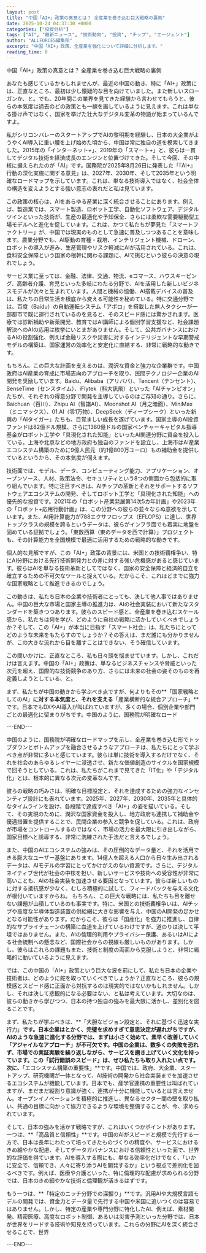 ```yaml
---
layout: post
title: "中国「AI+」政策の真意とは？ 全産業を巻き込む巨大戦略の裏側"
date: 2025-10-24 04:37:30 +0000
categories: ["投資分析"]
tags: ["AI", "最新ニュース", "技術動向", "投資", "チップ", "エージェント"]
author: "ALLFORCES編集部"
excerpt: "中国「AI+」政策、全産業を強化について詳細に分析します。"
reading_time: 8
---
```


中国「AI+」政策の真意とは？ 全産業を巻き込む巨大戦略の裏側

あなたも感じているかもしれませんが、最近の中国の動き、特に「AI+」政策には、正直なところ、最初は少し懐疑的な目を向けていました。また新しいスローガンか、と。でも、20年間この業界を見てきた経験から言わせてもらうと、彼らの本気度は過去のどの政策とも一線を画しているように見えます。これは単なる掛け声ではなく、国家を挙げた壮大なデジタル変革の物語が始まっているんですよ。

私がシリコンバレーのスタートアップでAIの黎明期を経験し、日本の大企業がようやくAI導入に重い腰を上げ始めた頃から、中国は常に独自の道を模索してきました。2015年の「インターネット+」、2019年の「スマート+」と、彼らは一貫してデジタル技術を経済成長のエンジンと位置づけてきた。そして今回、その中核に据えられたのが「AI」です。国務院が2025年8月26日に発表した「『AI+』行動の深化実施に関する意見」は、2027年、2030年、そして2035年という明確なロードマップを示しています。これは、単なる技術導入ではなく、社会全体の構造を変えようとする強い意志の表れだと私は見ています。

この政策の核心は、AIをあらゆる産業に深く統合させることにあります。例えば、製造業では、スマート製造、ロボット工学、自動化ソフトウェア、デジタルツインといった技術が、生産の最適化や予知保全、さらには柔軟な需要駆動型工場モデルへと進化を促しています。これは、かつて私たちが夢見た「スマートファクトリー」が、中国では現実のものとして急速に普及しつつあることを意味します。農業分野でも、AI駆動の育種・栽培、インテリジェント機械、ドローン、ロボットの導入が進み、生産管理やリスク軽減にAIが活用されている。これは、食料安全保障という国家の根幹に関わる課題に、AIで挑むという彼らの決意の現れでしょう。

サービス業に至っては、金融、法律、交通、物流、eコマース、ハウスキーピング、高齢者介護、育児といった多岐にわたる分野で、AIを活用した新しいビジネスモデルが次々と生まれています。人間と機械の協働、AI搭載デバイスの普及は、私たちの日常生活を根底から変える可能性を秘めている。特に交通分野では、百度（Baidu）の自動運転システム「アポロ」を搭載した無人タクシーが一部都市で既に運行されているのを見ると、そのスピード感には驚かされます。医療では診断補助や新薬開発、教育ではAI講師による個別学習支援など、社会課題解決へのAIの応用は枚挙にいとまがありません。そして、公共ガバナンスにおけるAIの役割強化、例えば金融リスクや災害に対するインテリジェントな早期警戒モデルの構築は、国家運営の効率化と安定化に直結する、非常に戦略的な動きです。

もちろん、この巨大な計画を支えるのは、潤沢な資金と強力な企業群です。中国政府はAI産業の育成に市場志向のアプローチを取り、民間テクノロジー企業のAI開発を奨励しています。Baidu、Alibaba（アリババ）、Tencent（テンセント）、SenseTime（センスタイム）、iFlytek（科大訊飛）といった「AIチャンピオン」たちが、それぞれの得意分野で開発を主導しているのはご存知の通り。さらに、Baichuan（百川）、Zhipu AI（智譜AI）、Moonshot AI（月之暗面）、MiniMax（ミニマックス）、01.AI（零1万物）、DeepSeek（ディープシーク）といった新興の「AIタイガー」たちも、目覚ましい成長を遂げています。国家主導のAI投資ファンドは82億ドル規模、さらに1380億ドルの国家ベンチャーキャピタル指導基金がロボット工学や「具現化された知能」といったAI関連分野に資金を投入している。上海や北京などの地方政府も独自のファンドを設立し、上海市はAI産業エコシステム構築のために9億人民元（約1億800万ユーロ）もの補助金を提供しているというから、その本気度が伺えます。

技術面では、モデル、データ、コンピューティング能力、アプリケーション、オープンソース、人材、政策法令、セキュリティという8つの側面から包括的に取り組んでいます。特に注目すべきは、AIチップの革新とそれをサポートするソフトウェアエコシステムの開発、そしてロボット工学と「具現化された知能」への優先的な投資です。2021年の「ロボット産業発展第14次5カ年計画」や2023年の「ロボット+応用行動計画」は、この分野への彼らの並々ならぬ意欲を示しています。また、AI用計算能力が788エクサフロップス（EFLOPS）に達し、世界トップクラスの規模を誇るというデータは、彼らがインフラ面でも着実に地盤を固めている証拠でしょう。「東数西算（東のデータを西で計算）」プロジェクトも、その計算能力を全国規模で最適に活用するための戦略的な動きです。

個人的な見解ですが、この「AI+」政策の背景には、米国との技術覇権争い、特にAI分野における先行技術開発力との差に対する強い危機感があると感じています。彼らはAIを単なる技術革新としてではなく、国家の安全保障と経済的自立を確立するための不可欠なツールと捉えている。だからこそ、これほどまでに強力な国家戦略として推進できるのでしょう。

この動きは、私たち日本の企業や技術者にとっても、決して他人事ではありません。中国の巨大な市場と国家主導の推進力は、AIの社会実装において新たなスタンダードを築きつつあります。彼らのスピード感と、全産業を巻き込むスケール感から、私たちは何を学び、どのように自社の戦略に活かしていくべきでしょうか？そして、この「AI+」が本当に目指す「スマート社会」は、私たちにとってどのような未来をもたらすのでしょうか？その答えは、まだ誰にも分かりませんが、この大きな流れから目を離すことはできない、そう確信しています。

この問いかけに、正直なところ、私も日々頭を悩ませています。しかし、これだけは言えます。中国の「AI+」政策は、単なるビジネスチャンスや脅威といった次元を超え、国際的な技術競争のあり方、さらには未来の社会の姿そのものを再定義しようとしている、と。

まず、私たちが中国の動きから学ぶべき点ですが、何よりもその**「国家戦略としてのAI」**に対する本気度と、それを支える**「産業横断的な統合アプローチ」**です。日本でもDXやAI導入が叫ばれていますが、多くの場合、個別企業や部門ごとの最適化に留まりがちです。中国のように、国務院が明確なロード

---END---

中国のように、国務院が明確なロードマップを示し、全産業を巻き込む形でトップダウンとボトムアップを融合させるようなアプローチは、私たちにとって学ぶべき点が非常に多いと感じています。彼らは単に技術を導入するだけでなく、それを社会のあらゆるレイヤーに浸透させ、新たな価値創造のサイクルを国家規模で回そうとしている。これは、私たちがこれまで見てきた「IT化」や「デジタル化」とは、根本的に異なる次元の変革なんです。

彼らの戦略の巧みさは、明確な目標設定と、それを達成するための強力なインセンティブ設計にも表れています。2025年、2027年、2030年、2035年と具体的なタイムラインを設け、各段階で達成すべき「AI+」の姿を描いている。そして、その実現のために、潤沢な国家資金を投入し、地方政府も連携して補助金や優遇措置を提供することで、民間企業の参入と競争を促している。これは、政府が市場をコントロールするのではなく、市場の活力を最大限に引き出しながら、国家目標へと誘導する、非常に洗練された手法だと言えるでしょう。

また、中国のAIエコシステムの強みは、その圧倒的なデータ量と、それを活用できる膨大なユーザー基盤にあります。14億人を超える人口から日々生み出されるデータは、AIモデルの学習にとってかけがえのない資源です。さらに、デジタルネイティブ世代が社会の中核を担い、新しいサービスや技術への受容性が非常に高いことも、AIの社会実装を加速させる要因となっています。彼らは新しいものに対する抵抗感が少なく、むしろ積極的に試して、フィードバックを与える文化が根付いていますからね。
もちろん、この巨大な戦略には、私たちも目を離せない課題が山積しているのも事実です。特に、米国との技術覇権争いは、AIチップや高度な半導体製造装置の供給網に大きな影響を与え、中国のAI開発の足かせとなる可能性があります。だからこそ、彼らは「国産化」を強力に推進し、自律的なサプライチェーンの構築に血道を上げているわけですが、道のりは決して平坦ではありません。また、AIの倫理的利用やプライバシー保護、あるいはAIによる社会統制への懸念など、国際社会からの視線も厳しいものがあります。しかし、彼らはこれらの課題もまた、技術と制度の両面から克服しようと、非常に戦略的に動いているように見えます。

では、この中国の「AI+」政策という巨大な波を前にして、私たち日本の企業や技術者は、どのように舵を取っていくべきでしょうか？正直なところ、彼らの規模感とスピード感に正面から対抗するのは現実的ではないかもしれません。しかし、それは決して悲観的になる必要はない、と私は考えています。大切なのは、彼らの動きから学びつつ、日本の持つ独自の強みを最大限に活かし、差別化を図ることです。

まず、私たちが学ぶべきは、**「大胆なビジョン設定と、それに基づく迅速な実行力」**です。日本企業はとかく、完璧を求めすぎて意思決定が遅れがちですが、AIのような急速に進化する分野では、まずは小さく始めて、素早く改善していく「アジャイルなアプローチ」が不可欠です。中国の企業は、数多くの失敗を恐れず、市場での実証実験を繰り返しながら、サービスを磨き上げていく文化を持っています。この「試行錯誤のスピード」は、ぜひ私たちも取り入れたい点です。
次に、**「エコシステム構築の重要性」**です。中国では、政府、大企業、スタートアップ、研究機関が一体となって、AI技術の開発から社会実装までを加速させるエコシステムが機能しています。日本でも、産学官連携の重要性は叫ばれていますが、まだまだ縦割り意識が強く、連携が十分に機能しているとは言えません。オープンイノベーションを積極的に推進し、異なるセクター間の壁を取り払い、共通の目標に向かって協力できるような環境を整備することが、今、求められています。

そして、日本の強みを活かす戦略ですが、これはいくつかポイントがあります。
一つは、**「高品質と信頼性」**です。中国のAIがスピードと規模で先行する一方で、日本は長年にわたって培ってきたものづくりの精度や、サービスにおけるきめ細やかな配慮、そしてデータガバナンスにおける信頼性といった面で、世界的な評価を得ています。AIを導入する際にも、単なる効率化だけでなく、「いかに安全で、信頼でき、人々に寄り添うAIを開発するか」という視点で差別化を図るべきです。例えば、医療や介護といった、特に倫理的な配慮が求められる分野では、日本のきめ細やかな技術と倫理観が活きるはずです。

もう一つは、**「特定のニッチ分野での深掘り」**です。汎用AIや大規模言語モデルの開発では、資金力とデータ量で先行する中国や米国に追いつくのは容易ではありません。しかし、特定の産業や専門分野に特化したAI、例えば、素材開発、精密医療、高度なロボット制御、あるいは災害予測といった分野では、日本が世界をリードする技術や知見を持っています。これらの分野にAIを深く統合させることで、世界

---END---